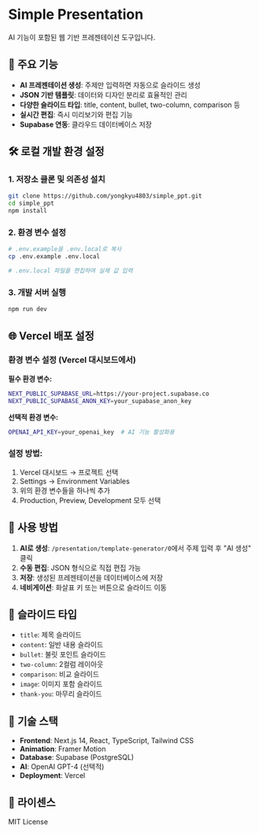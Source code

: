 # Simple Presentation

AI 기능이 포함된 웹 기반 프레젠테이션 도구입니다.

## 🚀 주요 기능

- **AI 프레젠테이션 생성**: 주제만 입력하면 자동으로 슬라이드 생성
- **JSON 기반 템플릿**: 데이터와 디자인 분리로 효율적인 관리
- **다양한 슬라이드 타입**: title, content, bullet, two-column, comparison 등
- **실시간 편집**: 즉시 미리보기와 편집 기능
- **Supabase 연동**: 클라우드 데이터베이스 저장

## 🛠️ 로컬 개발 환경 설정

### 1. 저장소 클론 및 의존성 설치
```bash
git clone https://github.com/yongkyu4803/simple_ppt.git
cd simple_ppt
npm install
```

### 2. 환경 변수 설정
```bash
# .env.example을 .env.local로 복사
cp .env.example .env.local

# .env.local 파일을 편집하여 실제 값 입력
```

### 3. 개발 서버 실행
```bash
npm run dev
```

## 🌐 Vercel 배포 설정

### 환경 변수 설정 (Vercel 대시보드에서)

**필수 환경 변수:**
```bash
NEXT_PUBLIC_SUPABASE_URL=https://your-project.supabase.co
NEXT_PUBLIC_SUPABASE_ANON_KEY=your_supabase_anon_key
```

**선택적 환경 변수:**
```bash
OPENAI_API_KEY=your_openai_key  # AI 기능 활성화용
```

### 설정 방법:
1. Vercel 대시보드 → 프로젝트 선택
2. Settings → Environment Variables
3. 위의 환경 변수들을 하나씩 추가
4. Production, Preview, Development 모두 선택

## 📝 사용 방법

1. **AI로 생성**: `/presentation/template-generator/0`에서 주제 입력 후 "AI 생성" 클릭
2. **수동 편집**: JSON 형식으로 직접 편집 가능
3. **저장**: 생성된 프레젠테이션을 데이터베이스에 저장
4. **네비게이션**: 화살표 키 또는 버튼으로 슬라이드 이동

## 🎨 슬라이드 타입

- `title`: 제목 슬라이드
- `content`: 일반 내용 슬라이드
- `bullet`: 불릿 포인트 슬라이드
- `two-column`: 2컬럼 레이아웃
- `comparison`: 비교 슬라이드
- `image`: 이미지 포함 슬라이드
- `thank-you`: 마무리 슬라이드

## 🔧 기술 스택

- **Frontend**: Next.js 14, React, TypeScript, Tailwind CSS
- **Animation**: Framer Motion
- **Database**: Supabase (PostgreSQL)
- **AI**: OpenAI GPT-4 (선택적)
- **Deployment**: Vercel

## 📄 라이센스

MIT License
